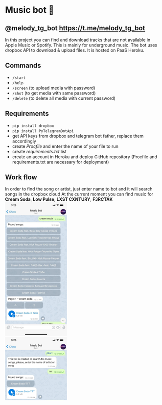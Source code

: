 # Music bot :musical_note:
## @melody_tg_bot https://t.me/melody_tg_bot 

In this project you can find and download tracks that are not available in Apple Music or Spotify. 
This is mainly for underground music. The bot uses dropbox API to download & upload files. It is hosted on PaaS Heroku.

## Commands
 * `/start`
 * `/help`
 * `/screen` (to upload media with password)
 * `/shot` (to get media with same password)
 * `/delete` (to delete all media with current password)
 
 ## Requirements
  * `pip install dropbox`
  * `pip install PyTelegramBotApi`
  * get API keys from dropbox and telegram bot father, replace them accordingly
  * create *Procfile* and enter the name of your file to run
  * create *requirements.txt* list
  * create an account in Heroku and deploy GitHub repository (Procfile and requirements.txt are necessary for deployment)

 ## Work flow
  In order to find the song or artist, just enter name to bot and it will search songs in the dropbox cloud
  At the current moment you can find music for **Cream Soda**, **Low Pulse**, **LXST CXNTURY**, **F3RCTAK**
    <img src="images/artist_name.jpg" width="40%" height="40%" alt="artist_name"><br />
    <img src="images/song_name.jpg" width="40%" height="40%" alt="song_name">